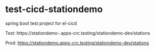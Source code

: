 # test-cicd-stationdemo

spring boot test project for el-cicd

Test: https://stationdemo-<env>.apps-crc.testing/stationdemo-dev/stations

Prod: https://stationdemo.apps-crc.testing/stationdemo-dev/stations
